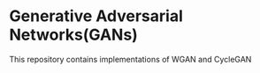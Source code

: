 # Generative Adversarial Networks(GANs)
This repository contains implementations of WGAN and CycleGAN
